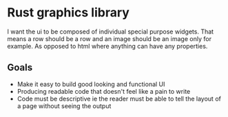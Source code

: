 # Rust graphics library

I want the ui to be composed of individual special purpose widgets. That means a row should be a row and an image should be an image only for example. As opposed to html where anything can have any properties.

## Goals

- Make it easy to build good looking and functional UI
- Producing readable code that doesn't feel like a pain to write
- Code must be descriptive ie the reader must be able to tell the layout of a page without seeing the output